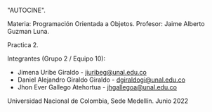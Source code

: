 "AUTOCINE".

Materia: Programación Orientada a Objetos.
Profesor: Jaime Alberto Guzman Luna.

Practica 2.

Integrantes (Grupo 2 / Equipo 10):
* Jimena Uribe Giraldo - jiuribeg@unal.edu.co 
* Daniel Alejandro Giraldo Giraldo - dgiraldogi@unal.edu.co
* Jhon Ever Gallego Atehortua - jhgallegoa@unal.edu.co 

Universidad Nacional de Colombia, Sede Medellín.
Junio 2022
